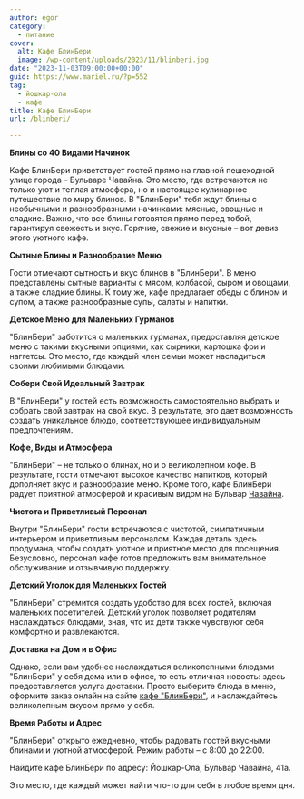 ```yaml
---
author: egor
category:
  - питание
cover:
  alt: Кафе БлинБери
  image: /wp-content/uploads/2023/11/blinberi.jpg
date: "2023-11-03T09:00:00+00:00"
guid: https://www.mariel.ru/?p=552
tag:
  - йошкар-ола
  - кафе
title: Кафе БлинБери
url: /blinberi/

---
```

**Блины со 40 Видами Начинок**

Кафе БлинБери приветствует гостей прямо на главной пешеходной улице города – Бульваре Чавайна. Это место, где встречаются не только уют и теплая атмосфера, но и настоящее кулинарное путешествие по миру блинов. В "БлинБери" тебя ждут блины с необычными и разнообразными начинками: мясные, овощные и сладкие. Важно, что все блины готовятся прямо перед тобой, гарантируя свежесть и вкус. Горячие, свежие и вкусные – вот девиз этого уютного кафе.

**Сытные Блины и Разнообразие Меню**

Гости отмечают сытность и вкус блинов в "БлинБери". В меню представлены сытные варианты с мясом, колбасой, сыром и овощами, а также сладкие блины. К тому же, кафе предлагает обеды с блином и супом, а также разнообразные супы, салаты и напитки.

**Детское Меню для Маленьких Гурманов**

"БлинБери" заботится о маленьких гурманах, предоставляя детское меню с такими вкусными опциями, как сырники, картошка фри и наггетсы. Это место, где каждый член семьи может насладиться своими любимыми блюдами.

**Собери Свой Идеальный Завтрак**

В "БлинБери" у гостей есть возможность самостоятельно выбрать и собрать свой завтрак на свой вкус. В результате, это дает возможность создать уникальное блюдо, соответствующее индивидуальным предпочтениям.

**Кофе, Виды и Атмосфера**

"БлинБери" – не только о блинах, но и о великолепном кофе. В результате, гости отмечают высокое качество напитков, который дополняет вкус и разнообразие меню. Кроме того, кафе БлинБери радует приятной атмосферой и красивым видом на Бульвар [Чавайна](/pamyatnik-chavajnu/).

**Чистота и Приветливый Персонал**

Внутри "БлинБери" гости встречаются с чистотой, симпатичным интерьером и приветливым персоналом. Каждая деталь здесь продумана, чтобы создать уютное и приятное место для посещения. Безусловно, персонал кафе готов предложить вам внимательное обслуживание и отзывчивую поддержку.

**Детский Уголок для Маленьких Гостей**

"БлинБери" стремится создать удобство для всех гостей, включая маленьких посетителей. Детский уголок позволяет родителям наслаждаться блюдами, зная, что их дети также чувствуют себя комфортно и развлекаются.

**Доставка на Дом и в Офис**

Однако, если вам удобнее наслаждаться великолепными блюдами "БлинБери" у себя дома или в офисе, то есть отличная новость: здесь предоставляется услуга доставки. Просто выберите блюда в меню, оформите заказ онлайн на сайте [кафе "БлинБери"](https://йошкар-ола.блинбери.рф/), и наслаждайтесь великолепным вкусом прямо у себя.

**Время Работы и Адрес**

"БлинБери" открыто ежедневно, чтобы радовать гостей вкусными блинами и уютной атмосферой. Режим работы – с 8:00 до 22:00.

Найдите кафе БлинБери по адресу: Йошкар-Ола, Бульвар Чавайна, 41а.

Это место, где каждый может найти что-то для себя в любое время дня.
